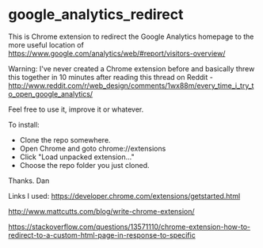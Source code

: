 google_analytics_redirect
=========================

This is Chrome extension to redirect the Google Analytics homepage to the more useful location of https://www.google.com/analytics/web/#report/visitors-overview/

Warning:  I've never created a Chrome extension before and basically threw this together in 10 minutes after reading this thread on Reddit - http://www.reddit.com/r/web_design/comments/1wx88m/every_time_i_try_to_open_google_analytics/

Feel free to use it, improve it or whatever.

To install:
- Clone the repo somewhere.
- Open Chrome and goto chrome://extensions
- Click "Load unpacked extension..."
- Choose the repo folder you just cloned.

Thanks.
Dan

Links I used:
https://developer.chrome.com/extensions/getstarted.html

http://www.mattcutts.com/blog/write-chrome-extension/

https://stackoverflow.com/questions/13571110/chrome-extension-how-to-redirect-to-a-custom-html-page-in-response-to-specific




